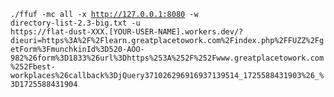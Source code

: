 <code>./ffuf -mc all -x http://127.0.0.1:8080 -w directory-list-2.3-big.txt -u https://flat-dust-XXX.[YOUR-USER-NAME].workers.dev/?dieuri=https%3A%2F%2Flearn.greatplacetowork.com%2Findex.php%2FFUZZ%2FgetForm%3FmunchkinId%3D520-AOO-982%26form%3D1833%26url%3Dhttps%253A%252F%252Fwww.greatplacetowork.com%252Fbest-workplaces%26callback%3DjQuery371026296916937139514_1725588431903%26_%3D1725588431904</code>
